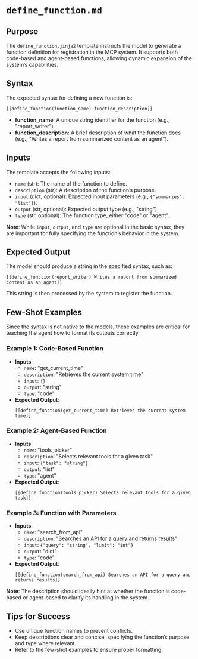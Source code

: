 # `define_function.md`
## Purpose
The `define_function.jinja2` template instructs the model to generate a function definition for registration in the MCP system. It supports both code-based and agent-based functions, allowing dynamic expansion of the system’s capabilities.

## Syntax
The expected syntax for defining a new function is:

```
[[define_function(function_name) function_description]]
```

- **function_name**: A unique string identifier for the function (e.g., "report_writer").
- **function_description**: A brief description of what the function does (e.g., "Writes a report from summarized content as an agent").

## Inputs
The template accepts the following inputs:
- `name` (str): The name of the function to define.
- `description` (str): A description of the function’s purpose.
- `input` (dict, optional): Expected input parameters (e.g., `{"summaries": "list"}`).
- `output` (str, optional): Expected output type (e.g., "string").
- `type` (str, optional): The function type, either "code" or "agent".

**Note**: While `input`, `output`, and `type` are optional in the basic syntax, they are important for fully specifying the function’s behavior in the system.

## Expected Output
The model should produce a string in the specified syntax, such as:

```
[[define_function(report_writer) Writes a report from summarized content as an agent]]
```

This string is then processed by the system to register the function.

## Few-Shot Examples
Since the syntax is not native to the models, these examples are critical for teaching the agent how to format its outputs correctly.

### Example 1: Code-Based Function
- **Inputs**:
  - `name`: "get_current_time"
  - `description`: "Retrieves the current system time"
  - `input`: `{}`
  - `output`: "string"
  - `type`: "code"
- **Expected Output**:
  ```
  [[define_function(get_current_time) Retrieves the current system time]]
  ```

### Example 2: Agent-Based Function
- **Inputs**:
  - `name`: "tools_picker"
  - `description`: "Selects relevant tools for a given task"
  - `input`: `{"task": "string"}`
  - `output`: "list"
  - `type`: "agent"
- **Expected Output**:
  ```
  [[define_function(tools_picker) Selects relevant tools for a given task]]
  ```

### Example 3: Function with Parameters
- **Inputs**:
  - `name`: "search_from_api"
  - `description`: "Searches an API for a query and returns results"
  - `input`: `{"query": "string", "limit": "int"}`
  - `output`: "dict"
  - `type`: "code"
- **Expected Output**:
  ```
  [[define_function(search_from_api) Searches an API for a query and returns results]]
  ```

**Note**: The description should ideally hint at whether the function is code-based or agent-based to clarify its handling in the system.

## Tips for Success
- Use unique function names to prevent conflicts.
- Keep descriptions clear and concise, specifying the function’s purpose and type where relevant.
- Refer to the few-shot examples to ensure proper formatting.
